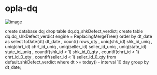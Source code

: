 # opla-dq

![image](https://github.com/user-attachments/assets/89431f77-bf73-4149-9635-ed8f58d1b7e0)


create database dq;
drop table dq.dq_shkDefect_verdict;
create table dq.dq_shkDefect_verdict
    engine = ReplacingMergeTree() order by dt_date as
select toDate(dt) dt_date
     , count()                                            rows_qty
     , uniq(shk_id)                                  shk_id_uniq
     , uniq(chrt_id)                                        chrt_id_uniq
     , uniq(seller_id)                                 seller_id_uniq
     , uniq(state_id)                           state_id_uniq
     , countIf(shk_id < 1)                                 shk_id_0_qty
     , countIf(chrt_id < 1)                           chrt_id_0_qty
     , countIf(seller_id < 1)                     seller_id_0_qty
from default.shkDefect_verdict
where dt >= today() - interval 10 day
group by dt_date;
